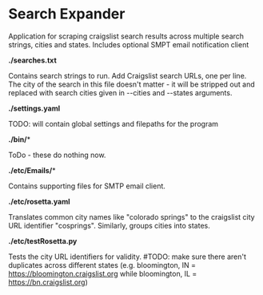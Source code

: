 
# Search Expander
Application for scraping craigslist search results across multiple search strings, cities and states. Includes optional SMPT email notification client

**./searches.txt**

Contains search strings to run. Add Craigslist search URLs, one per line. The city of the search in this file doesn't matter - it will be stripped out and replaced with search cities given in --cities and --states arguments. 

**./settings.yaml**

TODO: will contain global settings and filepaths for the program

**./bin/***

ToDo - these do nothing now. 

**./etc/Emails/***

Contains supporting files for SMTP email client. 

**./etc/rosetta.yaml**

Translates common city names like "colorado springs" to the craigslist city URL identifier "cosprings". Similarly, groups cities into states. 

**./etc/testRosetta.py**

Tests the city URL identifiers for validity. #TODO: make sure there aren't duplicates across different states (e.g. bloomington, IN = https://bloomington.craigslist.org while bloomington, IL = https://bn.craigslist.org)
